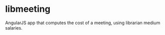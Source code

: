libmeeting
==========

AngularJS app that computes the cost of a meeting, using librarian medium salaries.
